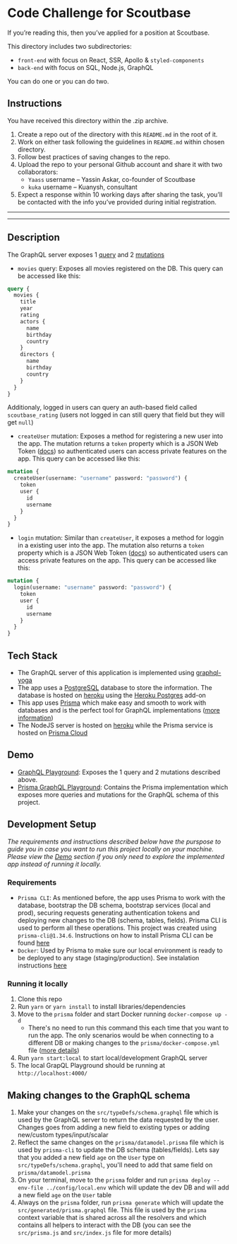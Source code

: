 # Code Challenge for Scoutbase

If you’re reading this, then you’ve applied for a position at Scoutbase.

This directory includes two subdirectories:

- `front-end` with focus on React, SSR, Apollo & `styled-components`
- `back-end` with focus on SQL, Node.js, GraphQL

You can do one or you can do two.

## Instructions

You have received this directory within the .zip archive.

1. Create a repo out of the directory with this `README.md` in the root of it.
2. Work on either task following the guidelines in `README.md` within chosen directory.
3. Follow best practices of saving changes to the repo.
4. Upload the repo to your personal Github account and share it with two collaborators:
    - `Yaass` username – Yassin Askar, co-founder of Scoutbase
    - `kuka` username – Kuanysh, consultant
5. Expect a response within 10 working days after sharing the task, you’ll be contacted with the info you’ve provided during initial registration.

----------------------------------------------
----------------------------------------------

## Description
The GraphQL server exposes 1 [query](https://graphql.org/learn/queries/) and
2 [mutations](https://graphql.org/learn/queries/#mutations)
- `movies` query: Exposes all movies registered on the DB.
This query can be accessed like this:
```graphql
query {
  movies {
    title
    year
    rating
    actors {
      name
      birthday
      country
    }
    directors {
      name
      birthday
      country
    }
  }
}
```
Additionaly, logged in users can query an auth-based field called `scoutbase_rating`
(users not logged in can still query that field but they will get `null`)
- `createUser` mutation: Exposes a method for registering a new user into the app.
The mutation returns a `token` property which is a JSON Web Token ([docs](https://jwt.io/))
so authenticated users can access private features on the app. This query can be accessed like this:
```graphql
mutation {
  createUser(username: "username" password: "password") {
    token
    user {
      id
      username
    }
  }
}
```
- `login` mutation: Similar than `createUser`, it exposes a method for loggin in a existing user into the app.
The mutation also returns a `token` property which is a JSON Web Token ([docs](https://jwt.io/))
so authenticated users can access private features on the app. This query can be accessed like this:
```graphql
mutation {
  login(username: "username" password: "password") {
    token
    user {
      id
      username
    }
  }
}
```

## Tech Stack

- The GraphQL server of this application is implemented using [graphql-yoga](https://github.com/prisma/graphql-yoga)
- The app uses a [PostgreSQL](https://www.postgresql.org/) database to store the information.
The database is hosted on [heroku](https://www.heroku.com/) using the
[Heroku Postgres](https://www.heroku.com/postgres) add-on
- This app uses [Prisma](https://www.prisma.io/) which make easy and smooth to work with databases
and is the perfect tool for GraphQL implementations
([more information](https://www.prisma.io/docs/understand-prisma/prisma-introduction-what-why-how-j9ff/))
- The NodeJS server is hosted on [heroku](https://www.heroku.com/) while the Prisma service
is hosted on [Prisma Cloud](https://www.prisma.io/cloud)

## Demo
- [GraphQL Playground](https://lit-headland-50897.herokuapp.com/):
  Exposes the 1 query and 2 mutations described above.
- [Prisma GraphQL Playground](https://movies-app-a419d0b1e5.herokuapp.com/graphql-movies-app-service/prod):
  Contains the Prisma implementation which exposes more queries and mutations for the GraphQL schema of this project. 

## Development Setup
*The requirements and instructions described below have the purspose to guide you in case
you want to run this project locally on your machine. Please view the [Demo](#demo) section
if you only need to explore the implemented app instead of running it locally.*

### Requirements
- `Prisma CLI`: As mentioned before, the app uses Prisma to work with the database, bootstrap the DB schema,
bootstrap services (local and prod), securing requests generating authentication tokens and deploying new changes
to the DB (schema, tables, fields). Prisma CLI is used to perform all these operations.
This project was created using `prisma-cli@1.34.6`. Instructions on how to install
Prisma CLI can be found [here](https://www.prisma.io/docs/prisma-cli-and-configuration/using-the-prisma-cli-alx4/)
- `Docker`: Used by Prisma to make sure our local environment is ready to be deployed to any stage (staging/production).
See instalation instructions [here](https://docs.docker.com/install/)

### Running it locally
1. Clone this repo
2. Run `yarn` or `yarn install` to install libraries/dependencies 
3. Move to the `prisma` folder and start Docker running `docker-compose up -d`
    - There's no need to run this command this each time that you want
    to run the app. The only scenarios would be when connecting to a
    different DB or making changes to the `prisma/docker-compose.yml` file
([more details](https://www.prisma.io/docs/prisma-server/deployment-environments/docker-rty1/))
4. Run `yarn start:local` to start local/development GraphQL server
5. The local GrapQL Playground should be running at `http://localhost:4000/`

## Making changes to the GraphQL schema
1. Make your changes on the `src/typeDefs/schema.graphql` file which is used by the GraphQL server
to return the data requested by the user. Changes goes from adding a new field to existing types
or adding new/custom types/input/scalar
2. Reflect the same changes on the `prisma/datamodel.prisma` file which is used by `prisma-cli` to
update the DB schema (tables/fields). Lets say that you added a new field `age` on the `User` type on
`src/typeDefs/schema.graphql`, you'll need to add that same field on `prisma/datamodel.prisma`
3. On your terminal, move to the `prisma` folder and run `prisma deploy --env-file ../config/local.env`
which will update the dev DB and will add a new field `age` on the `User` table
4. Always on the `prisma` folder, run `prisma generate` which will update the `src/generated/prisma.graphql`
file. This file is used by the `prisma` context variable that is shared across all the resolvers and which contains
all helpers to interact with the DB (you can see the `src/prisma.js` and `src/index.js` file for more details)
